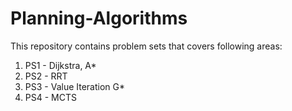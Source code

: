 # Planning-Algorithms
This repository contains problem sets that covers following areas:
1. PS1 - Dijkstra, A*
2. PS2 - RRT
3. PS3 - Value Iteration G*
4. PS4 - MCTS
